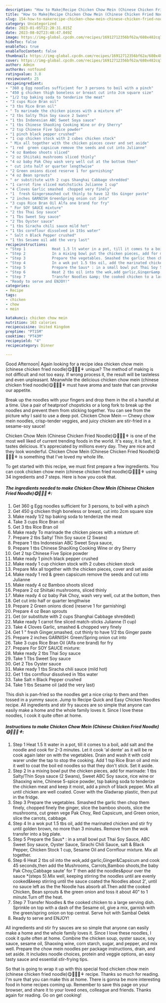 ```yaml
---
description: "How to Make|Recipe Chicken Chow Mein (Chinese Chicken Fried Noodle)😋🐣🐥🍝⚘ {That is Special"
title: "How to Make|Recipe Chicken Chow Mein (Chinese Chicken Fried Noodle)😋🐣🐥🍝⚘ {That is Special"
slug: 154-how-to-makerecipe-chicken-chow-mein-chinese-chicken-fried-noodle-that-is-special
category: Uncategorized
date: 2023-01-05T22:20:31.015Z
date: 2023-08-02T23:48:47.049Z
image: https://img-global.cpcdn.com/recipes/16912712356bf62a/680x482cq70/chicken-chow-mein-chinese-chicken-fried-noodle-recipe-main-photo.jpg
hideToc: false
enableToc: true
enableTocContent: false
thumbnail: https://img-global.cpcdn.com/recipes/16912712356bf62a/680x482cq70/chicken-chow-mein-chinese-chicken-fried-noodle-recipe-main-photo.jpg
cover: https://img-global.cpcdn.com/recipes/16912712356bf62a/680x482cq70/chicken-chow-mein-chinese-chicken-fried-noodle-recipe-main-photo.jpg
author: Admin
authorAv: notfound
ratingvalue: 3.8
reviewcount: 25
recipeingredient:
- "360 g Egg noodles sufficient for 3 persons to boil with a pinch"
- "450 g chicken thigh boneless or breast cut into 2cm square size"
- "1/2 tsp baking soda to tenderize the meat"
- "3 cups Rice Bran oil"
- "3 tbs Rice Bran oil"
- " To marinade the chicken pieces with a mixture of"
- "2 tbs Salty Thin Soy sauce 2 Swans"
- "1 tbs Indonesian ABC Sweet Soya sauce"
- "1 tbs Chinese ShaoXing Cooking Wine or dry Sherry"
- "2 tsp Chinese Five Spice powder"
- "1 pinch black pepper crushed"
- "1 cup chicken stock with 2 cubes chicken stock"
- " Mix all together with the chicken pieces cover and set aside"
- "1 red  green capsicum remove the seeds and cut into Julianne"
- "4 oz Bamboo shoots sliced"
- "2 oz Shiitaki mushrooms sliced thinly"
- "4 oz baby Pak Choy wash very well cut at the bottom then"
- " cut into half or quarter lengthwise"
- "2 Green onions diced reserve 1 for garnishing"
- "4 oz Bean sprouts"
- " or substitute with 2 cups Shanghai Cabbage shredded"
- "1 carrot fine sliced matchsticks Julianne 1 cup"
- "4 Cloves Garlic smashed  chopped very finely"
- "1  fresh Gingersmashed cut thinly to have 12 tbs Ginger paste"
- "2 inches GARNISH GreenSpring onion cut into"
- "3 cups Rice Bran Oil Alfa one brand for fry"
- " For SOY SAUCE mixture"
- "2 tbs Thai Soy sauce"
- "1 Tbs Sweet Soy sauce"
- "2 Tbs Oyster sauce"
- "1 tbs Siracha chili sauce mild hot"
- "1 tbs cornflour dissolved in 1tbs water"
- " Salt n Black Pepper crushed"
- "1 tbs Sesame oil add the very last"
recipeinstructions:
- "Step 1            Heat 1.5 lt water in a pot, till it comes to a boil, add salt and the noodle and cook for 2-3 minutes. Let it cook &#39;al dente&#39; as it will be re cook again later on with the vegetables. Drain and wash it with cold warer under the tap to stop the cooking. Add 1 tsp Rice Bran oil and mix it well to coat the boil ed noodles so that they don&#39;t stick. Set it aside."
- "Step 2            In a mixing bowl put the chicken pieces, add for marinade: 1 tbs Salty/Thin Soya sauce (2 Swans), Sweet ABC Soy sauce, rice wine or Shaoxing wine, Chinese 5-spice powder, tsp baking soda to tenderize the chicken meat and keep it moist, add a pinch of black pepper. Mix all until chicken are well coated. Cover with the Gladwrap plastic, then put in the fridge."
- "Step 3            Prepare the vegetables. Smashed the garlic then chop them finely, chopped finely the ginger, slice the bamboo shoots, slice the mushrooms, cut green vege Pak Choy, Red Capsicum, and Green onion, slice the carrots, cabbage."
- "Step 4            In a wok put 1.5 tbs oil, add the marinated chicken and stir fry until golden brown, no more than 3 minutes. Remove from the wok transfer into a big plate."
- "Step 5            Prepare the Saus* : in a small bowl put Thai Soy Sauce, ABC Sweet Soy sauce, Oyster Sauce, Sirachi Chili Sauce, salt &amp; Black Pepper, Chicken Stock 1 cup, Sesame Oil and Cornflour mixture. Mix all together."
- "Step 6            Heat 2 tbs oil into the wok,add garlic,Ginger&amp;Capsicum and cook 45 seconds,then add the Mushrooms, Carrots,Bamboo shoots,the baby Pak Choy,Cabbage saute&#39; for 1&#39; then add the noodles&amp;pour over the sauce *(steps 5).Mix well, keeping stirring the noodles until are evenly cooked&amp;keep stirring until the sauce coated the Noodles about 2&#39;, until no sauce left as the the Noodle has absorb all.Then add the cooked Chicken, Bean sprouts &amp; the green onion and toss it about 40&#34; to 1 minute.Turn off the heat."
- "Step 7            Transfer Noodles &amp; the cooked chicken to a large serving dish. Sprinkle on top with a dash of the Sesame oil, give a mix, garnish with the green/spring onion on top central. Serve hot with Sambal Oelek"
- "Ready to serve and ENJOY!"
categories:
- Recipe
tags:
- chicken
- chow
- mein

katakunci: chicken chow mein 
nutrition: 163 calories
recipecuisine: United Kingdom
preptime: "PT15M"
cooktime: "PT43M"
recipeyield: "4"
recipecategory: Dinner

---
```



Good Afternoon| Again looking for a recipe idea chicken chow mein (chinese chicken fried noodle)😋🐣🐥🍝⚘ unique? The method of making is not difficult and not too easy. If wrong process it, the result will be tasteless and even unpleasant. Meanwhile the delicious chicken chow mein (chinese chicken fried noodle)😋🐣🐥🍝⚘ must have aroma and taste that can provoke our appetite.





Break up the noodles with your fingers and drop them in the oil a handful at a time. Use a pair of heatproof chopsticks or a long fork to break up the noodles and prevent them from sticking together. You can see from the picture why I said to use a deep pot. Chicken Chow Mein — Chewy chow mein noodles, crisp-tender veggies, and juicy chicken are stir-fried in a sesame-soy sauce!

Chicken Chow Mein (Chinese Chicken Fried Noodle)😋🐣🐥🍝⚘ is one of the most well liked of current trending foods in the world. It's easy, it is fast, it tastes delicious. It's appreciated by millions every day. They are nice and they look wonderful. Chicken Chow Mein (Chinese Chicken Fried Noodle)😋🐣🐥🍝⚘ is something that I've loved my whole life.


To get started with this recipe, we must first prepare a few ingredients. You can cook chicken chow mein (chinese chicken fried noodle)😋🐣🐥🍝⚘ using 34 ingredients and 7 steps. Here is how you cook that.

<!--inarticleads1-->

##### The ingredients needed to make Chicken Chow Mein (Chinese Chicken Fried Noodle)😋🐣🐥🍝⚘:

1. Get 360 g Egg noodles sufficient for 3 persons, to boil with a pinch
1. Get 450 g chicken thigh boneless or breast, cut into 2cm square size
1. Make ready 1/2 tsp baking soda to tenderize the meat
1. Take 3 cups Rice Bran oil
1. Get 3 tbs Rice Bran oil
1. Make ready  To marinade the chicken pieces with a mixture of:
1. Prepare 2 tbs Salty/ Thin Soy sauce (2 Swans)
1. Prepare 1 tbs Indonesian ABC Sweet Soya sauce,
1. Prepare 1 tbs Chinese ShaoXing Cooking Wine or dry Sherry
1. Get 2 tsp Chinese Five Spice powder
1. Make ready 1 pinch black pepper crushed
1. Make ready 1 cup chicken stock with 2 cubes chicken stock
1. Prepare  Mix all together with the chicken pieces, cover and set aside
1. Make ready 1 red &amp; green capsicum remove the seeds and cut into Julianne
1. Make ready 4 oz Bamboo shoots sliced
1. Prepare 2 oz Shiitaki mushrooms, sliced thinly
1. Make ready 4 oz baby Pak Choy, wash very well, cut at the bottom, then
1. Get  cut into half or quarter lengthwise
1. Prepare 2 Green onions diced (reserve 1 for garnishing)
1. Prepare 4 oz Bean sprouts
1. Get  (or substitute with 2 cups Shanghai Cabbage shredded)
1. Make ready 1 carrot fine sliced match-sticks Julianne (1 cup)
1. Take 4 Cloves Garlic, smashed &amp; chopped very finely
1. Get 1 &#34; fresh Ginger,smashed, cut thinly to have 1/2 tbs Ginger paste
1. Prepare 2 inches GARNISH: Green/Spring onion cut into
1. Take 3 cups Rice Bran Oil (Alfa one brand) for fry
1. Prepare  For SOY SAUCE mixture:
1. Make ready 2 tbs Thai Soy sauce
1. Take 1 Tbs Sweet Soy sauce
1. Get 2 Tbs Oyster sauce
1. Make ready 1 tbs Siracha chili sauce (mild hot)
1. Get 1 tbs cornflour dissolved in 1tbs water
1. Take  Salt n Black Pepper crushed
1. Take 1 tbs Sesame oil (add the very last)


This dish is pan-fried so the noodles get a nice crisp to them and then tossed in a yummy sauce. Jump to Recipe Quick and Easy Chicken Noodles recipe. All ingredients and stir fry sauces are so simple that anyone can easily make a home and the whole family loves it. Since I love these noodles, I cook it quite often at home. 

<!--inarticleads2-->

##### Instructions to make Chicken Chow Mein (Chinese Chicken Fried Noodle)😋🐣🐥🍝⚘:

1. Step 1            Heat 1.5 lt water in a pot, till it comes to a boil, add salt and the noodle and cook for 2-3 minutes. Let it cook &#39;al dente&#39; as it will be re cook again later on with the vegetables. Drain and wash it with cold warer under the tap to stop the cooking. Add 1 tsp Rice Bran oil and mix it well to coat the boil ed noodles so that they don&#39;t stick. Set it aside.
1. Step 2            In a mixing bowl put the chicken pieces, add for marinade: 1 tbs Salty/Thin Soya sauce (2 Swans), Sweet ABC Soy sauce, rice wine or Shaoxing wine, Chinese 5-spice powder, tsp baking soda to tenderize the chicken meat and keep it moist, add a pinch of black pepper. Mix all until chicken are well coated. Cover with the Gladwrap plastic, then put in the fridge.
1. Step 3            Prepare the vegetables. Smashed the garlic then chop them finely, chopped finely the ginger, slice the bamboo shoots, slice the mushrooms, cut green vege Pak Choy, Red Capsicum, and Green onion, slice the carrots, cabbage.
1. Step 4            In a wok put 1.5 tbs oil, add the marinated chicken and stir fry until golden brown, no more than 3 minutes. Remove from the wok transfer into a big plate.
1. Step 5            Prepare the Saus* : in a small bowl put Thai Soy Sauce, ABC Sweet Soy sauce, Oyster Sauce, Sirachi Chili Sauce, salt &amp; Black Pepper, Chicken Stock 1 cup, Sesame Oil and Cornflour mixture. Mix all together.
1. Step 6            Heat 2 tbs oil into the wok,add garlic,Ginger&amp;Capsicum and cook 45 seconds,then add the Mushrooms, Carrots,Bamboo shoots,the baby Pak Choy,Cabbage saute&#39; for 1&#39; then add the noodles&amp;pour over the sauce *(steps 5).Mix well, keeping stirring the noodles until are evenly cooked&amp;keep stirring until the sauce coated the Noodles about 2&#39;, until no sauce left as the the Noodle has absorb all.Then add the cooked Chicken, Bean sprouts &amp; the green onion and toss it about 40&#34; to 1 minute.Turn off the heat.
1. Step 7            Transfer Noodles &amp; the cooked chicken to a large serving dish. Sprinkle on top with a dash of the Sesame oil, give a mix, garnish with the green/spring onion on top central. Serve hot with Sambal Oelek
1. Ready to serve and ENJOY!

All ingredients and stir fry sauces are so simple that anyone can easily make a home and the whole family loves it. Since I love these noodles, I cook it quite often at home. Combine the chicken soup, oyster sauce, soy sauce, sesame oil, Shaoxing wine, corn starch, sugar, and pepper, and mix well. Prepare the chow mein noodles per package instructions, drain, and set aside. It includes noodle choices, protein and veggie options, an easy tasty sauce and essential stir-frying tips. 

So that is going to wrap it up with this special food chicken chow mein (chinese chicken fried noodle)😋🐣🐥🍝⚘ recipe. Thanks so much for reading. I'm sure that you can make this at home. There is gonna be more interesting food in home recipes coming up. Remember to save this page on your browser, and share it to your loved ones, colleague and friends. Thanks again for reading. Go on get cooking!

